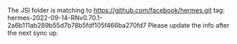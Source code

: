 The JSI folder is matching to https://github.com/facebook/hermes.git
tag: hermes-2022-09-14-RNv0.70.1-2a6b111ab289b55d7b78b5fdf105f466ba270fd7
Please update the info after the next sync up.